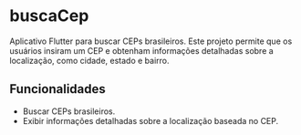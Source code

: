 # buscaCep

Aplicativo Flutter para buscar CEPs brasileiros. Este projeto permite que os usuários insiram um CEP e obtenham informações detalhadas sobre a localização, como cidade, estado e bairro.

## Funcionalidades
- Buscar CEPs brasileiros.
- Exibir informações detalhadas sobre a localização baseada no CEP.

